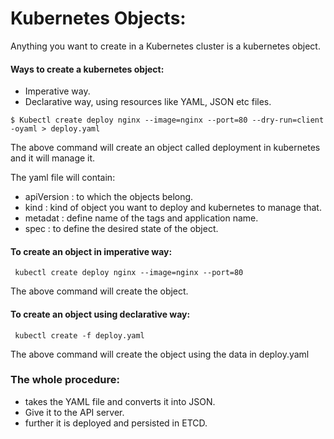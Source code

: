 # Kubernetes Objects:

Anything you want to create in a Kubernetes cluster is a kubernetes object.

#### Ways to create a kubernetes object:
- Imperative way.
- Declarative way, using resources like YAML, JSON etc files.

` $ Kubectl create deploy nginx --image=nginx --port=80 --dry-run=client -oyaml > deploy.yaml `

The above command will create an object called deployment in kubernetes and it will manage it.

The yaml file will contain:
- apiVersion : to which the objects belong.
- kind : kind of object you want to deploy and kubernetes to manage that.
- metadat : define name of the tags and application name.
- spec : to define the desired state of the object.

#### To create an object in imperative way:

` kubectl create deploy nginx --image=nginx --port=80`

The above command will create the object.

#### To create an object using declarative way:

` kubectl create -f deploy.yaml`

The above command will create the object using the data in deploy.yaml

### The whole procedure:
- takes the YAML file and converts it into JSON.
- Give it to the API server.
- further it is deployed and persisted in ETCD.
